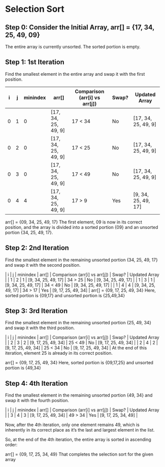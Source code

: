 # Selection Sort

## Step 0: Consider the Initial Array, arr[] = {17, 34, 25, 49, 09} 
The entire array is currently unsorted. The sorted portion is empty.

## Step 1: 1st Iteration
Find the smallest element in the entire array and swap it with the first position.

| i | j | minindex | arr[] | Comparison (arr[i] vs arr[j]) | Swap?| Updated Array |
| - | - | -------- | ----- | ----------------------------- | ---- | ------------- |
| 0 |	1 |	0	| [17, 34, 25, 49, 9]	| 17 < 34 |	No |	[17, 34, 25, 49, 9] |
| 0	| 2	| 0	| [17, 34, 25, 49, 9]	| 17 < 25	| No | [17, 34, 25, 49, 9] |
| 0	| 3 | 0 |	[17, 34, 25, 49, 9]	| 17 < 49	| No | [17, 34, 25, 49, 9] |
| 0	| 4	| 4 |	[17, 34, 25, 49, 9]	| 17 > 9	| Yes	| [9, 34, 25, 49, 17] |

arr[] = {09, 34, 25, 49, 17}
The first element, 09 is now in its correct position, and the array is divided into a sorted portion {09} and an unsorted portion {34, 25, 49, 17}.

## Step 2: 2nd Iteration
Find the smallest element in the remaining unsorted portion {34, 25, 49, 17} and swap it with the second position.

| i | j | minindex | arr[] | Comparison (arr[i] vs arr[j]) | Swap?	| Updated Array |
| 1 |	2 |	1 |	[9, 34, 25, 49, 17]	| 34 > 25 |	No |	[9, 34, 25, 49, 17] |
| 1	| 3	| 1	| [9, 34, 25, 49, 17]	| 34 < 49	| No | [9, 34, 25, 49, 17] |
| 1	| 4 |	4	| [9, 34, 25, 49, 17]	| 34 > 17	| Yes	| [9, 17, 25, 49, 34] |
arr[] = {09, 17, 25, 49, 34}
Here, sorted portion is {09,17} and unsorted portion is {25,49,34}

## Step 3: 3rd Iteration
Find the smallest element in the remaining unsorted portion {25, 49, 34} and swap it with the third position.

| i | j | minindex | arr[] | Comparison (arr[i] vs arr[j]) | Swap?	| Updated Array |
| 2	| 3	| 2 |	[9, 17, 25, 49, 34]	| 25 < 49	| No |	[9, 17, 25, 49, 34] |
| 2	| 4	| 2	| [9, 17, 25, 49, 34]	| 25 < 34	| No |	[9, 17, 25, 49, 34] |
At the end of this iteration, element 25 is already in its correct position.

arr[] = {09, 17, 25, 49, 34}
Here, sorted portion is {09,17,25} and unsorted portion is {49,34}

## Step 4: 4th Iteration
Find the smallest element in the remaining unsorted portion {49, 34} and swap it with the fourth position.

| i | j | minindex | arr[] | Comparison (arr[i] vs arr[j]) | Swap?	| Updated Array |
| 3	| 4	| 3	| [9, 17, 25, 49, 34]	| 49 > 34	| Yes |	[9, 17, 25, 34, 49] |

Now, after the 4th iteration, only one element remains 49, which is inherently in its correct place as it’s the last and largest element in the list.

So, at the end of the 4th iteration, the entire array is sorted in ascending order:

arr[] = {09, 17, 25, 34, 49}
That completes the selection sort for the given array

